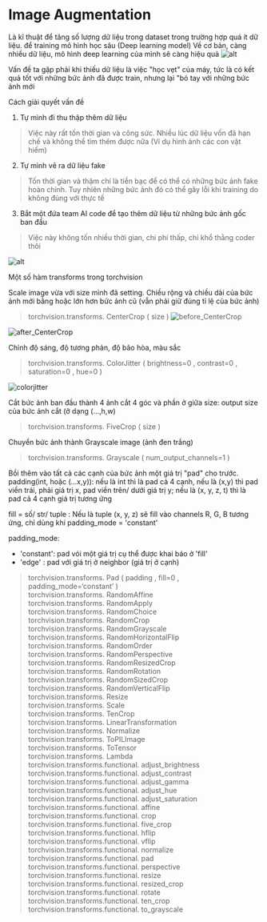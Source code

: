 
# Image Augmentation

Là kĩ thuật để tăng số lượng dữ liệu trong dataset trong trường hợp quá ít dữ liệu.
để training mô hình học sâu (Deep learning model)
Về cơ bản, càng nhiều dữ liệu, mô hình deep learning của mình sẽ càng hiệu quả
![alt](https://cdn.analyticsvidhya.com/wp-content/uploads/2021/03/Screenshot-from-2021-03-10-14-05-33.png)

Vấn đề ta gặp phải khi thiếu dữ liệu là việc "học vẹt" của máy, tức là có kết quả tốt với những bức ảnh đã được train, nhưng lại "bó tay với những bức ảnh mới 

Cách giải quyết vấn đề
1. Tự mình đi thu thập thêm dữ liệu
> Việc này rất tốn thời gian và công sức. Nhiều lúc dữ liệu vốn đã hạn chế và không thể tìm thêm được nữa (Ví dụ hình ảnh các con vật hiếm)

2. Tự mình vẽ ra dữ liệu fake
> Tốn thời gian và thậm chí là tiền bạc để có thể có những bức ảnh fake hoàn chỉnh. Tuy nhiên những bức ảnh đó có thể gây lỗi khi training do không đúng với thực tế

3. Bắt một đứa team AI code để tạo thêm dữ liệu từ những bức ảnh gốc ban đầu
> Việc này không tốn nhiều thời gian, chi phí thấp, chỉ khổ thằng coder thôi

![alt](https://paperswithcode.com/media/thumbnails/task/task-0000001560-029cbc00.jpg)

Một số hàm transforms trong torchvision


Scale image vừa với size mình đã setting. Chiều rộng và chiều dài của bức ảnh mới bằng hoặc lớn hơn bức ảnh cũ (vẫn phải giữ đúng tỉ lệ của bức ảnh) 
> torchvision.transforms. CenterCrop ( size )
![before_CenterCrop](https://i.stack.imgur.com/5YQBV.jpg)

![after_CenterCrop](https://i.stack.imgur.com/Bovxw.jpg)  

Chỉnh độ sáng, độ tương phản, độ bão hòa, màu sắc
> torchvision.transforms. ColorJitter ( brightness=0 , contrast=0 , saturation=0 , hue=0 )

![colorjitter](https://paperswithcode.com/media/methods/output_35_0_DxAQHli.png)

Cắt bức ảnh ban đầu thành 4 ảnh cắt 4 góc và phần ở giữa
size: output size của bức ảnh cắt (ở dạng (...,h,w)
>torchvision.transforms. FiveCrop ( size )

Chuyển bức ảnh thành Grayscale image (ảnh đen trắng)
>torchvision.transforms. Grayscale ( num_output_channels=1 )

 Bồi thêm vào tất cả các cạnh của bức ảnh một giá trị "pad" cho trước.
 padding(int, hoặc (...x,y)): nếu là int thì là pad cả 4 cạnh, 
 nếu là (x,y) thì pad viền trái, phải giá trị x, pad viền trên/ dưới giá trị y; 
 nếu là (x, y, z, t) thì là pad cả 4 cạnh giá trị tương ứng

fill = số/ str/ tuple : Nếu là tuple (x, y, z) sẽ fill vào channels R, G, B tương ứng, chỉ dùng khi padding_mode = 'constant'

padding_mode: 
* 'constant': pad vói một giá trị cụ thể được khai báo ở 'fill'
* 'edge' : pad với giá trị ở neighbor (giá trị ở cạnh) 
	
>torchvision.transforms. Pad ( padding , fill=0 , padding_mode=‘constant’ )  
>torchvision.transforms. RandomAffine  
>torchvision.transforms. RandomApply  
>torchvision.transforms. RandomChoice  
>torchvision.transforms. RandomCrop  
>torchvision.transforms. RandomGrayscale  
>torchvision.transforms. RandomHorizontalFlip  
>torchvision.transforms. RandomOrder  
>torchvision.transforms. RandomPerspective  
>torchvision.transforms. RandomResizedCrop  
>torchvision.transforms. RandomRotation  
>torchvision.transforms. RandomSizedCrop  
>torchvision.transforms. RandomVerticalFlip  
>torchvision.transforms. Resize  
>torchvision.transforms. Scale  
>torchvision.transforms. TenCrop  
>torchvision.transforms. LinearTransformation  
>torchvision.transforms. Normalize  
>torchvision.transforms. ToPILImage  
>torchvision.transforms. ToTensor  
>torchvision.transforms. Lambda  
>torchvision.transforms.functional. adjust_brightness  
>torchvision.transforms.functional. adjust_contrast  
>torchvision.transforms.functional. adjust_gamma  
>torchvision.transforms.functional. adjust_hue  
>torchvision.transforms.functional. adjust_saturation  
>torchvision.transforms.functional. affine  
>torchvision.transforms.functional. crop  
>torchvision.transforms.functional. five_crop  
>torchvision.transforms.functional. hflip  
>torchvision.transforms.functional. vflip  
>torchvision.transforms.functional. normalize  
>torchvision.transforms.functional. pad  
>torchvision.transforms.functional. perspective 
>torchvision.transforms.functional. resize
>torchvision.transforms.functional. resized_crop  
>torchvision.transforms.functional. rotate  
>torchvision.transforms.functional. ten_crop  
>torchvision.transforms.functional. to_grayscale  
  
